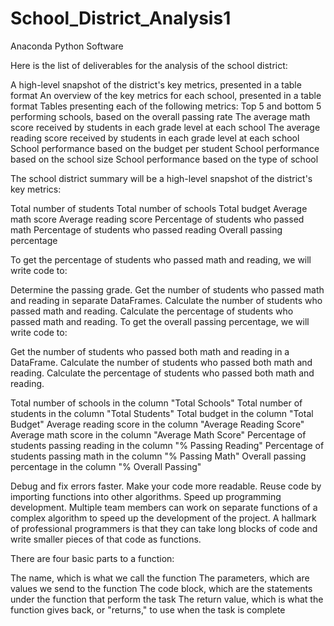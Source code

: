 # School_District_Analysis1
Anaconda Python Software

Here is the list of deliverables for the analysis of the school district: 

A high-level snapshot of the district's key metrics, presented in a table format
An overview of the key metrics for each school, presented in a table format
Tables presenting each of the following metrics:
Top 5 and bottom 5 performing schools, based on the overall passing rate
The average math score received by students in each grade level at each school
The average reading score received by students in each grade level at each school
School performance based on the budget per student
School performance based on the school size 
School performance based on the type of school

The school district summary will be a high-level snapshot of the district's key metrics:

Total number of students
Total number of schools
Total budget
Average math score
Average reading score
Percentage of students who passed math
Percentage of students who passed reading
Overall passing percentage


To get the percentage of students who passed math and reading, we will write code to:

Determine the passing grade.
Get the number of students who passed math and reading in separate DataFrames.
Calculate the number of students who passed math and reading.
Calculate the percentage of students who passed math and reading.
To get the overall passing percentage, we will write code to:

Get the number of students who passed both math and reading in a DataFrame.
Calculate the number of students who passed both math and reading.
Calculate the percentage of students who passed both math and reading.


Total number of schools in the column "Total Schools"
Total number of students in the column "Total Students"
Total budget in the column "Total Budget"
Average reading score in the column "Average Reading Score"
Average math score in the column "Average Math Score"
Percentage of students passing reading in the column "% Passing Reading"
Percentage of students passing math in the column "% Passing Math"
Overall passing percentage in the column "% Overall Passing"

Debug and fix errors faster.
Make your code more readable.
Reuse code by importing functions into other algorithms.
Speed up programming development. Multiple team members can work on separate functions of a complex algorithm to speed up the development of the project.
A hallmark of professional programmers is that they can take long blocks of code and write smaller pieces of that code as functions.

There are four basic parts to a function:

The name, which is what we call the function
The parameters, which are values we send to the function
The code block, which are the statements under the function that perform the task
The return value, which is what the function gives back, or "returns," to use when the task is complete

